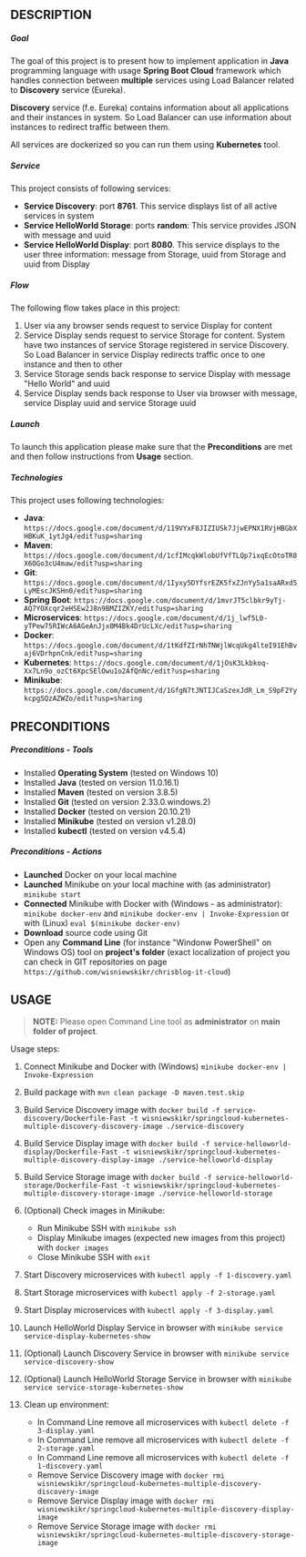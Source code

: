 DESCRIPTION
-----------

##### Goal
The goal of this project is to present how to implement application in **Java** programming language with usage **Spring Boot Cloud** framework which handles connection between **multiple** services using Load Balancer related to **Discovery** service (Eureka).

**Discovery** service (f.e. Eureka) contains information about all applications and their instances in system. So Load Balancer can use information about instances to redirect traffic between them. 

All services are dockerized so you can run them using **Kubernetes** tool. 

##### Service
This project consists of following services:
* **Service Discovery**: port **8761**. This service displays list of all active services in system
* **Service HelloWorld Storage**: ports **random**: This service provides JSON with message and uuid
* **Service HelloWorld Display**: port **8080**. This service displays to the user three information: message from Storage, uuid from Storage and uuid from Display

##### Flow
The following flow takes place in this project:
1. User via any browser sends request to service Display for content
1. Service Display sends request to service Storage for content. System have two instances of service Storage registered in service Discovery. So Load Balancer in service Display redirects traffic once to one instance and then to other
1. Service Storage sends back response to service Display with message "Hello World" and uuid
1. Service Display sends back response to User via browser with message, service Display uuid and service Storage uuid

##### Launch
To launch this application please make sure that the **Preconditions** are met and then follow instructions from **Usage** section.

##### Technologies
This project uses following technologies:
* **Java**: `https://docs.google.com/document/d/119VYxF8JIZIUSk7JjwEPNX1RVjHBGbXHBKuK_1ytJg4/edit?usp=sharing`
* **Maven**: `https://docs.google.com/document/d/1cfIMcqkWlobUfVfTLQp7ixqEcOtoTR8X6OGo3cU4maw/edit?usp=sharing`
* **Git**: `https://docs.google.com/document/d/1Iyxy5DYfsrEZK5fxZJnYy5a1saARxd5LyMEscJKSHn0/edit?usp=sharing`
* **Spring Boot**: `https://docs.google.com/document/d/1mvrJT5clbkr9yTj-AQ7YOXcqr2eHSEw2J8n9BMZIZKY/edit?usp=sharing`
* **Microservices**: `https://docs.google.com/document/d/1j_lwf5L0-yTPew75RIWcA6AGeAnJjx0M4Bk4DrUcLXc/edit?usp=sharing`
* **Docker**: `https://docs.google.com/document/d/1tKdfZIrNhTNWjlWcqUkg4lteI91EhBvaj6VDrhpnCnk/edit?usp=sharing`
* **Kubernetes**: `https://docs.google.com/document/d/1jOsK3Lkbkoq-Xx7Ln9o_ozCt6XpcSElOwu1o2AfQnNc/edit?usp=sharing`
* **Minikube**: `https://docs.google.com/document/d/1GfgN7tJNTIJCaSzexJdR_Lm_S9pF2YykcpgSQzAZWZo/edit?usp=sharing`


PRECONDITIONS
-------------

##### Preconditions - Tools
* Installed **Operating System** (tested on Windows 10)
* Installed **Java** (tested on version 11.0.16.1)
* Installed **Maven** (tested on version 3.8.5)
* Installed **Git** (tested on version 2.33.0.windows.2)
* Installed **Docker** (tested on version 20.10.21)
* Installed **Minikube** (tested on version v1.28.0)
* Installed **kubectl** (tested on version v4.5.4)

##### Preconditions - Actions
* **Launched** Docker on your local machine
* **Launched** Minikube on your local machine with (as administrator) `minikube start`
* **Connected** Minikube with Docker with (Windows - as administrator): `minikube docker-env` and `minikube docker-env | Invoke-Expression` or with (Linux) `eval $(minikube docker-env)` 
* **Download** source code using Git 
* Open any **Command Line** (for instance "Windonw PowerShell" on Windows OS) tool on **project's folder** (exact localization of project you can check in GIT repositories on page `https://github.com/wisniewskikr/chrisblog-it-cloud`)


USAGE
-----

> **NOTE:**  Please open Command Line tool as **administrator** on **main folder of project**.


Usage steps:
1. Connect Minikube and Docker with (Windows) `minikube docker-env | Invoke-Expression`
1. Build package with `mvn clean package -D maven.test.skip`
1. Build Service Discovery image with `docker build -f service-discovery/Dockerfile-Fast -t wisniewskikr/springcloud-kubernetes-multiple-discovery-discovery-image ./service-discovery`
1. Build Service Display image with `docker build -f service-helloworld-display/Dockerfile-Fast -t wisniewskikr/springcloud-kubernetes-multiple-discovery-display-image ./service-helloworld-display`
1. Build Service Storage image with `docker build -f service-helloworld-storage/Dockerfile-Fast -t wisniewskikr/springcloud-kubernetes-multiple-discovery-storage-image ./service-helloworld-storage`
1. (Optional) Check images in Minikube:

     * Run Minikube SSH with `minikube ssh`
     * Display Minikube images (expected new images from this project) with `docker images`
     * Close Minikube SSH with `exit`
	 
1. Start Discovery microservices with `kubectl apply -f 1-discovery.yaml`
1. Start Storage microservices with `kubectl apply -f 2-storage.yaml`
1. Start Display microservices with `kubectl apply -f 3-display.yaml`
1. Launch HelloWorld Display Service in browser with `minikube service service-display-kubernetes-show`
1. (Optional) Launch Discovery Service in browser with `minikube service service-discovery-show`
1. (Optional) Launch HelloWorld Storage Service in browser with `minikube service service-storage-kubernetes-show`
1. Clean up environment:
    
    * In Command Line remove all microservices with `kubectl delete -f 3-display.yaml`
    * In Command Line remove all microservices with `kubectl delete -f 2-storage.yaml`
    * In Command Line remove all microservices with `kubectl delete -f 1-discovery.yaml`
    * Remove Service Discovery image with `docker rmi wisniewskikr/springcloud-kubernetes-multiple-discovery-discovery-image`
    * Remove Service Display image with `docker rmi wisniewskikr/springcloud-kubernetes-multiple-discovery-display-image`
    * Remove Service Storage image with `docker rmi wisniewskikr/springcloud-kubernetes-multiple-discovery-storage-image`